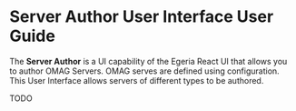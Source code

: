 <!-- SPDX-License-Identifier: CC-BY-4.0 -->
<!-- Copyright Contributors to the ODPi Egeria project 2020. -->

# Server Author User Interface User Guide

The **Server Author** is a UI capability of the Egeria React UI that allows you to author OMAG Servers. OMAG serves are defined using configuration. This 
User Interface allows servers of different types to be authored.  

TODO

